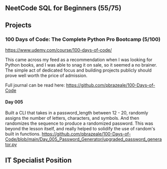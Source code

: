 ## NeetCode SQL for Beginners (55/75)


## Projects
### 100 Days of Code: The Complete Python Pro Bootcamp (5/100)
https://www.udemy.com/course/100-days-of-code/

This came across my feed as a recommendation when I was looking for Python books, and I was able to snag it on sale, so it seemed a no brainer. The simple act of dedicated focus and building projects publicly should prove well worth the price of admission.

Full journal can be read here:
https://github.com/pbrazeale/100-Days-of-Code

#### Day 005
Built a CLI that takes in a password_length between 12 - 20, randomly assigns the number of letters, characters, and symbols. And then randomizes the sequence to produce a randomized password. This was beyond the lesson itself, and really helped to solidify the use of random's built in functions.
https://github.com/pbrazeale/100-Days-of-Code/blob/main/Day_005_Password_Generator/upgraded_password_generator.py



## IT Specialist Position
